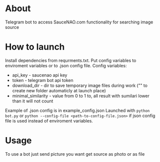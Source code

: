 # About
Telegram bot to access SauceNAO.com functionality for searching image source

# How to launch
Install dependencies from requrments.txt. Put config variables to enviroment variables or to .json config file. 
Config variables:

- api_key - saucenao api key
- token - telegram bot api token
- download_dir - dir to save temporary image files during work ("" to create new folder automaticly at launch place)
- minimal_similarity - value from 0 to 1 to, all result with sumilari lower than it will not count

Example of .json config is in example_config.json
Launched with `python bot.py` or `python --config-file <path-to-config-file.json>` if json config file is used instead of enviroment variables.

# Usage
To use a bot just send picture you want get source as photo or as file